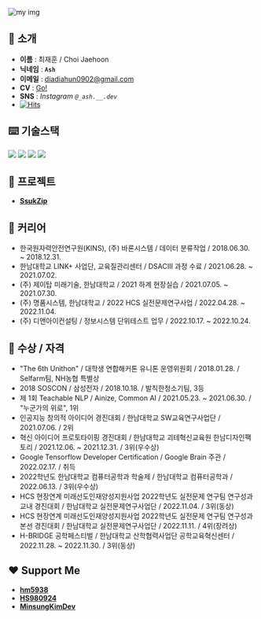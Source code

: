![my img](https://github.com/JH9892/JH9892/blob/master/profile_demo.png)

## **👋 소개**
- **이름** : 최재훈 / Choi Jaehoon
- **닉네임** : **`Ash`**
- **이메일** : diadiahun0902@gmail.com
- **CV** : [Go!](https://ashhun.notion.site/NLP-667055119c1c4f5ca21cd492ea7d6bcb)
- **SNS** : *Instagram `@_ash.__.dev`*
- [![Hits](https://hits.seeyoufarm.com/api/count/incr/badge.svg?url=https%3A%2F%2Fgithub.com%2Fash-hun&count_bg=%23B99EFF&title_bg=%23000000&icon=&icon_color=%23E7E7E7&title=hits&edge_flat=false)](https://hits.seeyoufarm.com)

## **⌨️ 기술스택**  

<div>
  <img src="https://img.shields.io/badge/Python-3776AB?style=flat&logo=Python&logoColor=white"/>
  <img src="https://img.shields.io/badge/Tensorflow-FF6F00?style=flat&logo=Tensorflow&logoColor=white"/>
  <img src="https://img.shields.io/badge/Jupyter-F37626?style=flat&logo=Jupyter&logoColor=white"/>
  <img src="https://img.shields.io/badge/Google Colab-F9AB00?style=flat&logo=GoogleColab&logoColor=white"/>
</div>

## **👤 프로젝트**

<!--- 

- **[A-Bine](https://github.com/JH9892/A_bine)**  
- **[koSlang(진행중..)](https://github.com/ash-hun/koSlang)**

--->

- **[SsukZip](https://github.com/ash-hun/2022-1-CAPSTONE-SsukZip)**  

## **📖 커리어**
- 한국원자력안전연구원(KINS), (주) 바론시스템 / 데이터 분류작업 / 2018.06.30. ~ 2018.12.31.  
- 한남대학교 LINK+ 사업단, 교육질관리센터 / DSACⅢ 과정 수료 / 2021.06.28. ~ 2021.07.02.  
- (주) 제이탑 미래기술, 한남대학교 / 2021 하계 현장실습 / 2021.07.05. ~ 2021.07.30.  
- (주) 명품시스템, 한남대학교 / 2022 HCS 실전문제연구사업 / 2022.04.28. ~ 2022.11.04.  
- (주) 디앤아이컨설팅 / 정보시스템 단위테스트 업무 / 2022.10.17. ~ 2022.10.24. 

## **👑 수상 / 자격**
- "The 6th Unithon" / 대학생 연합해커톤 유니톤 운영위원회 / 2018.01.28. / Selfarm팀, NH농협 특별상   
- 2018 SOSCON / 삼성전자 / 2018.10.18. / 발칙한청소기팀, 3등  
- 제 1회 Teachable NLP / Ainize, Common AI / 2021.05.23. ~ 2021.06.30. / "누군가의 위로", 1위  
- 인공지능 창의적 아이디어 경진대회 / 한남대학교 SW교육연구사업단 / 2021.07.06. / 2위  
- 혁신 아이디어 프로토타이핑 경진대회 / 한남대학교 괴테혁신교육원 한남디자인팩토리 / 2021.12.06. ~ 2021.12.31. / 3위(우수상)
- Google Tensorflow Developer Certification / Google Brain 주관 / 2022.02.17. / 취득  
- 2022학년도 한남대학교 컴퓨터공학과 학술제 / 한남대학교 컴퓨터공학과 / 2022.06.13. / 3위(우수상)
- HCS 현장연계 미래선도인재양성지원사업 2022학년도 실전문제 연구팀 연구성과 교내 경진대회 / 한남대학교 실전문제연구사업단 / 2022.11.04. / 3위(동상)
- HCS 현장연계 미래선도인재양성지원사업 2022학년도 실전문제 연구팀 연구성과 본선 경진대회 / 한남대학교 실전문제연구사업단 / 2022.11.11. / 4위(장려상)
- H-BRIDGE 공학페스티벌 / 한남대학교 산학협력사업단 공학교육혁신센터 / 2022.11.28. ~ 2022.11.30. / 3위(동상)

<!--- 

![ash-hun’s GitHub image](https://crd.so/i/ash-hun)

--->


## **❤ Support Me**   
- [**hm5938**](https://github.com/hm5938)
- [**HS980924**](https://github.com/HS980924)
- [**MinsungKimDev**](https://github.com/MinsungKimDev)
